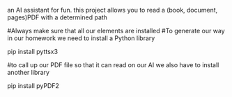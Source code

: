 an AI assistant for fun. this project allows you to read a (book, document, pages)PDF with a determined path 

#Always make sure that all our elements are installed
#To generate our way in our homework we need to install a Python library

pip install pyttsx3

#to call up our PDF file so that it can read on our AI we also have to install another library

pip install pyPDF2
